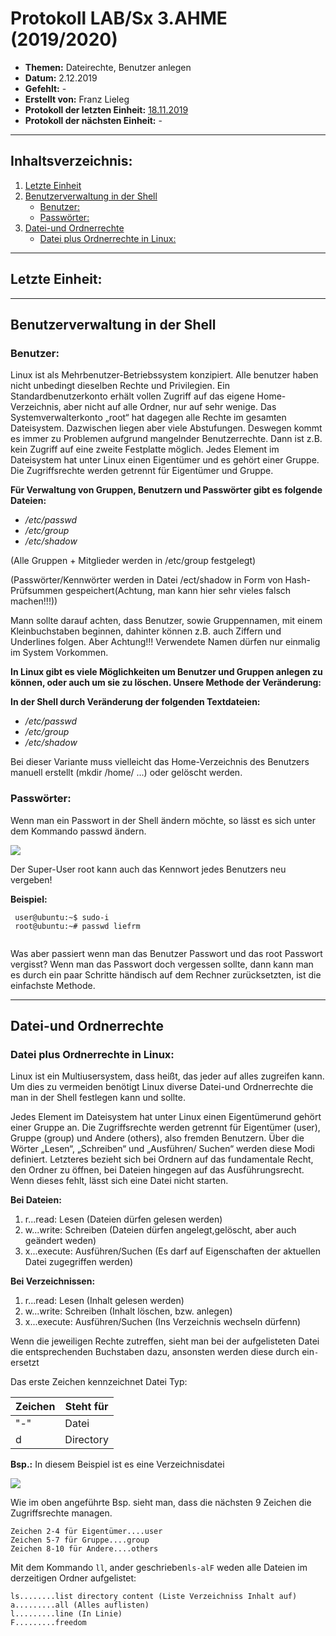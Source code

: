 # Protokoll LAB/Sx 3.AHME (2019/2020)

* **Themen:** Dateirechte, Benutzer anlegen
* **Datum:** 2.12.2019
* **Gefehlt:** -
* **Erstellt von:** Franz Lieleg 
* **Protokoll der letzten Einheit:** [18.11.2019](https://github.com/HTLMechatronics/m17-3ahme-la1-sx/blob/liefrm17/SxLab%20Protokolle/protokoll-1_liefrm17_2019-11-18.md)
* **Protokoll der nächsten Einheit:** -

---------------------------------------------------------------------------------------------------------------------------------------
## Inhaltsverzeichnis:

1. [Letzte Einheit](#letzte-einheit)
1. [Benutzerverwaltung in der Shell](#benutzerverwaltung-in-der-shell)
    * [Benutzer:](#benutzer)
    * [Passwörter:](#passwörter)
1. [Datei-und Ordnerrechte](#datei-und-ordnerrechte)
    * [Datei plus Ordnerrechte in Linux:](#datei-plus-ordnerrechte-in-linux)






-------------------------------------------------------------------------------------------------------------------------------------------
## Letzte Einheit:
-------------------------------------------------------------------------------------------------------------------------------------------
## Benutzerverwaltung in der Shell

### Benutzer:
Linux ist als Mehrbenutzer-Betriebssystem konzipiert. Alle benutzer haben nicht unbedingt dieselben Rechte und Privilegien. Ein Standardbenutzerkonto erhält vollen Zugriff auf das eigene Home-Verzeichnis, aber nicht auf alle Ordner, nur auf sehr wenige. Das Systemverwalterkonto „root“ hat dagegen alle Rechte im gesamten Dateisystem. Dazwischen liegen aber viele Abstufungen. Deswegen kommt es immer zu Problemen aufgrund mangelnder Benutzerrechte. Dann ist z.B. kein Zugriff auf eine zweite Festplatte möglich. Jedes Element im Dateisystem hat unter Linux einen Eigentümer und es gehört einer Gruppe. Die Zugriffsrechte werden getrennt für Eigentümer und Gruppe.

**Für Verwaltung von Gruppen, Benutzern und Passwörter gibt es folgende Dateien:**

* */etc/passwd* 
* */etc/group* 
* */etc/shadow* 

(Alle Gruppen + Mitglieder werden in /etc/group festgelegt)

(Passwörter/Kennwörter werden in Datei /ect/shadow in Form von Hash-Prüfsummen gespeichert(Achtung, man kann hier sehr                    vieles falsch machen!!!))

Mann sollte darauf achten, dass Benutzer, sowie Gruppennamen, mit einem Kleinbuchstaben beginnen, dahinter können z.B. auch Ziffern und Underlines folgen. Aber Achtung!!! Verwendete Namen dürfen nur einmalig im System Vorkommen.


**In Linux gibt es viele Möglichkeiten um Benutzer und Gruppen anlegen zu können, oder auch um sie zu löschen. Unsere Methode der Veränderung:**

 **In der Shell durch Veränderung der folgenden Textdateien:**
* */etc/passwd*
* */etc/group*
* */etc/shadow*

Bei dieser Variante muss vielleicht das Home-Verzeichnis des Benutzers manuell erstellt (mkdir /home/ ...) oder gelöscht werden.



### Passwörter:

Wenn man ein Passwort in der Shell ändern möchte, so lässt es sich unter dem Kommando passwd ändern.

![](https://static.giga.de/wp-content/uploads/2015/04/linux-passwort-%C3%A4ndern-terminal.jpg)

Der Super-User root kann auch das Kennwort jedes Benutzers neu vergeben!

**Beispiel:**
```
 user@ubuntu:~$ sudo-i
 root@ubuntu:~# passwd liefrm
 
```


Was aber passiert wenn man das Benutzer Passwort und das root Passwort vergisst?
Wenn man das Passwort doch vergessen sollte, dann kann man es durch ein paar Schritte händisch auf dem Rechner zurücksetzten, ist die einfachste Methode. 

-------------------------------------------------------------------------------------------------------------------------------------------
## Datei-und Ordnerrechte

### Datei plus Ordnerrechte in Linux:

Linux ist ein Multiusersystem, dass heißt, das jeder auf alles zugreifen kann. Um dies zu vermeiden benötigt Linux diverse Datei-und Ordnerrechte die man in der Shell festlegen kann und sollte.

Jedes Element im Dateisystem hat unter Linux einen Eigentümerund gehört einer Gruppe an. Die Zugriffsrechte werden getrennt für Eigentümer (user), Gruppe (group) und Andere (others), also fremden Benutzern. Über die Wörter „Lesen“, „Schreiben“ und „Ausführen/ Suchen“ werden diese Modi definiert. Letzteres bezieht sich bei Ordnern auf das fundamentale Recht, den Ordner zu öffnen, bei Dateien hingegen auf das Ausführungsrecht. Wenn dieses fehlt, lässt sich eine Datei nicht starten. 

**Bei Dateien:**

1. r...read: Lesen (Dateien dürfen gelesen werden)
2. w...write: Schreiben (Dateien dürfen angelegt,gelöscht, aber auch geändert weden)
3. x...execute: Ausführen/Suchen (Es darf auf Eigenschaften der aktuellen Datei zugegriffen werden)

**Bei Verzeichnissen:**

1. r...read: Lesen (Inhalt gelesen werden)
2. w...write: Schreiben (Inhalt löschen, bzw. anlegen)
3. x...execute: Ausführen/Suchen (Ins Verzeichnis wechseln dürfenn)

Wenn die jeweiligen Rechte zutreffen, sieht man bei der aufgelisteten Datei die entsprechenden Buchstaben dazu, ansonsten werden diese durch ein```-```ersetzt

Das erste Zeichen kennzeichnet Datei Typ:

| Zeichen | Steht für |
|-----------|-------------------|
| "-" | Datei |
| d | Directory |


**Bsp.:** In diesem Beispiel ist es eine Verzeichnisdatei

 ![](http://i.imgur.com/OzXZ6.png)
 
 Wie im oben angeführte Bsp. sieht man, dass die nächsten 9 Zeichen die Zugriffsrechte managen.
 ```
 Zeichen 2-4 für Eigentümer....user
 Zeichen 5-7 für Gruppe....group
 Zeichen 8-10 für Andere....others
 ```


Mit dem Kommando ```ll```, ander geschrieben```ls-alF``` weden alle Dateien im derzeitigen Ordner aufgelistet:

```
ls........list directory content (Liste Verzeichniss Inhalt auf)
a.........all (Alles auflisten)
l.........line (In Linie)
F.........freedom
```





 
 

